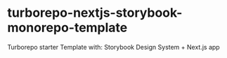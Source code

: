 # turborepo-nextjs-storybook-monorepo-template
Turborepo starter Template with: Storybook Design System + Next.js app
